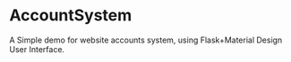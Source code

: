 # AccountSystem
A Simple demo for website accounts system, using Flask+Material Design User Interface.
